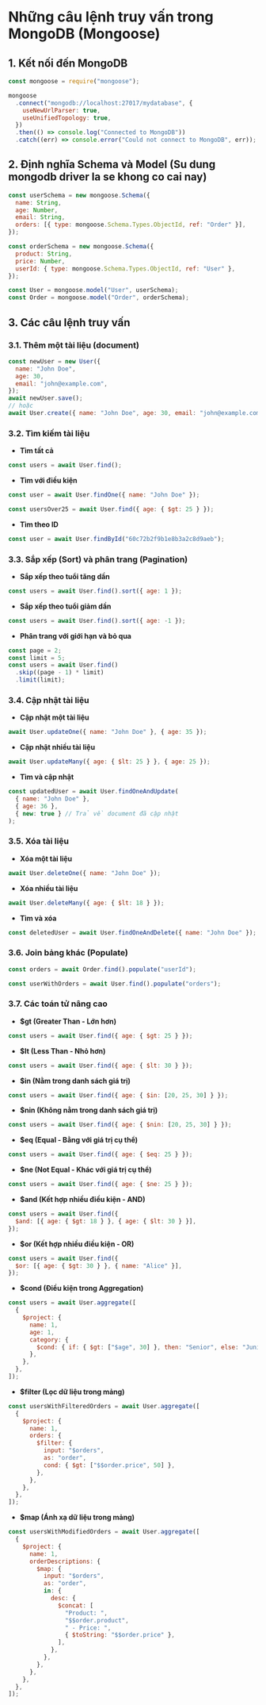 # Những câu lệnh truy vấn trong MongoDB (Mongoose)

## 1. Kết nối đến MongoDB

```js
const mongoose = require("mongoose");

mongoose
  .connect("mongodb://localhost:27017/mydatabase", {
    useNewUrlParser: true,
    useUnifiedTopology: true,
  })
  .then(() => console.log("Connected to MongoDB"))
  .catch((err) => console.error("Could not connect to MongoDB", err));
```

## 2. Định nghĩa Schema và Model (Su dung mongodb driver la se khong co cai nay)

```js
const userSchema = new mongoose.Schema({
  name: String,
  age: Number,
  email: String,
  orders: [{ type: mongoose.Schema.Types.ObjectId, ref: "Order" }],
});

const orderSchema = new mongoose.Schema({
  product: String,
  price: Number,
  userId: { type: mongoose.Schema.Types.ObjectId, ref: "User" },
});

const User = mongoose.model("User", userSchema);
const Order = mongoose.model("Order", orderSchema);
```

## 3. Các câu lệnh truy vấn

### 3.1. Thêm một tài liệu (document)

```js
const newUser = new User({
  name: "John Doe",
  age: 30,
  email: "john@example.com",
});
await newUser.save();
// hoặc
await User.create({ name: "John Doe", age: 30, email: "john@example.com" });
```

### 3.2. Tìm kiếm tài liệu

- **Tìm tất cả**

```js
const users = await User.find();
```

- **Tìm với điều kiện**

```js
const user = await User.findOne({ name: "John Doe" });
```

```js
const usersOver25 = await User.find({ age: { $gt: 25 } });
```

- **Tìm theo ID**

```js
const user = await User.findById("60c72b2f9b1e8b3a2c8d9aeb");
```

### 3.3. Sắp xếp (Sort) và phân trang (Pagination)

- **Sắp xếp theo tuổi tăng dần**

```js
const users = await User.find().sort({ age: 1 });
```

- **Sắp xếp theo tuổi giảm dần**

```js
const users = await User.find().sort({ age: -1 });
```

- **Phân trang với giới hạn và bỏ qua**

```js
const page = 2;
const limit = 5;
const users = await User.find()
  .skip((page - 1) * limit)
  .limit(limit);
```

### 3.4. Cập nhật tài liệu

- **Cập nhật một tài liệu**

```js
await User.updateOne({ name: "John Doe" }, { age: 35 });
```

- **Cập nhật nhiều tài liệu**

```js
await User.updateMany({ age: { $lt: 25 } }, { age: 25 });
```

- **Tìm và cập nhật**

```js
const updatedUser = await User.findOneAndUpdate(
  { name: "John Doe" },
  { age: 36 },
  { new: true } // Trả về document đã cập nhật
);
```

### 3.5. Xóa tài liệu

- **Xóa một tài liệu**

```js
await User.deleteOne({ name: "John Doe" });
```

- **Xóa nhiều tài liệu**

```js
await User.deleteMany({ age: { $lt: 18 } });
```

- **Tìm và xóa**

```js
const deletedUser = await User.findOneAndDelete({ name: "John Doe" });
```

### 3.6. Join bảng khác (Populate)

```js
const orders = await Order.find().populate("userId");
```

```js
const userWithOrders = await User.find().populate("orders");
```

### 3.7. Các toán tử nâng cao

- **$gt (Greater Than - Lớn hơn)**

```js
const users = await User.find({ age: { $gt: 25 } });
```

- **$lt (Less Than - Nhỏ hơn)**

```js
const users = await User.find({ age: { $lt: 30 } });
```

- **$in (Nằm trong danh sách giá trị)**

```js
const users = await User.find({ age: { $in: [20, 25, 30] } });
```

- **$nin (Không nằm trong danh sách giá trị)**

```js
const users = await User.find({ age: { $nin: [20, 25, 30] } });
```

- **$eq (Equal - Bằng với giá trị cụ thể)**

```js
const users = await User.find({ age: { $eq: 25 } });
```

- **$ne (Not Equal - Khác với giá trị cụ thể)**

```js
const users = await User.find({ age: { $ne: 25 } });
```

- **$and (Kết hợp nhiều điều kiện - AND)**

```js
const users = await User.find({
  $and: [{ age: { $gt: 18 } }, { age: { $lt: 30 } }],
});
```

- **$or (Kết hợp nhiều điều kiện - OR)**

```js
const users = await User.find({
  $or: [{ age: { $gt: 30 } }, { name: "Alice" }],
});
```

- **$cond (Điều kiện trong Aggregation)**

```js
const users = await User.aggregate([
  {
    $project: {
      name: 1,
      age: 1,
      category: {
        $cond: { if: { $gt: ["$age", 30] }, then: "Senior", else: "Junior" },
      },
    },
  },
]);
```

- **$filter (Lọc dữ liệu trong mảng)**

```js
const usersWithFilteredOrders = await User.aggregate([
  {
    $project: {
      name: 1,
      orders: {
        $filter: {
          input: "$orders",
          as: "order",
          cond: { $gt: ["$$order.price", 50] },
        },
      },
    },
  },
]);
```

- **$map (Ánh xạ dữ liệu trong mảng)**

```js
const usersWithModifiedOrders = await User.aggregate([
  {
    $project: {
      name: 1,
      orderDescriptions: {
        $map: {
          input: "$orders",
          as: "order",
          in: {
            desc: {
              $concat: [
                "Product: ",
                "$$order.product",
                " - Price: ",
                { $toString: "$$order.price" },
              ],
            },
          },
        },
      },
    },
  },
]);
```
